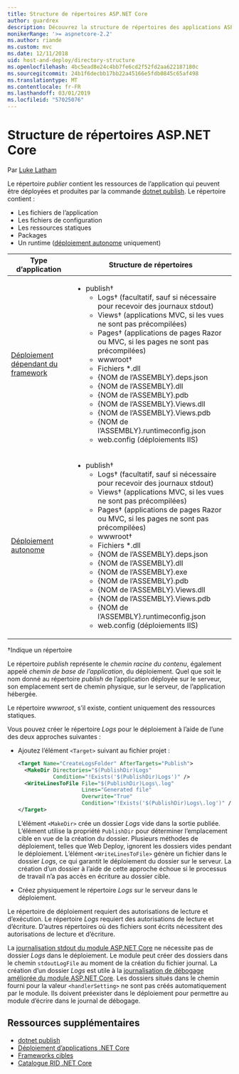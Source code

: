 ```yaml
---
title: Structure de répertoires ASP.NET Core
author: guardrex
description: Découvrez la structure de répertoires des applications ASP.NET Core publiées.
monikerRange: '>= aspnetcore-2.2'
ms.author: riande
ms.custom: mvc
ms.date: 12/11/2018
uid: host-and-deploy/directory-structure
ms.openlocfilehash: 4bc5ead8e24c4bb7fe6cd2f52fd2aa622187180c
ms.sourcegitcommit: 24b1f6decbb17bb22a45166e5fdb0845c65af498
ms.translationtype: MT
ms.contentlocale: fr-FR
ms.lasthandoff: 03/01/2019
ms.locfileid: "57025076"
---
```

# <a name="aspnet-core-directory-structure"></a>Structure de répertoires ASP.NET Core

Par [Luke Latham](https://github.com/guardrex)

Le répertoire *publier* contient les ressources de l’application qui peuvent être déployées et produites par la commande [dotnet publish](/dotnet/core/tools/dotnet-publish). Le répertoire contient :

* Les fichiers de l’application
* Les fichiers de configuration
* Les ressources statiques
* Packages
* Un runtime ([déploiement autonome](/dotnet/core/deploying/#self-contained-deployments-scd) uniquement)

| Type d’application | Structure de répertoires |
| -------- | ------------------- |
| [Déploiement dépendant du framework](/dotnet/core/deploying/#framework-dependent-deployments-fdd) | <ul><li>publish&dagger;<ul><li>Logs&dagger; (facultatif, sauf si nécessaire pour recevoir des journaux stdout)</li><li>Views&dagger; (applications MVC, si les vues ne sont pas précompilées)</li><li>Pages&dagger; (applications de pages Razor ou MVC, si les pages ne sont pas précompilées)</li><li>wwwroot&dagger;</li><li>Fichiers *\.dll</li><li>{NOM de l’ASSEMBLY}.deps.json</li><li>{NOM de l’ASSEMBLY}.dll</li><li>{NOM de l’ASSEMBLY}.pdb</li><li>{NOM de l’ASSEMBLY}.Views.dll</li><li>{NOM de l’ASSEMBLY}.Views.pdb</li><li>{NOM de l’ASSEMBLY}.runtimeconfig.json</li><li>web.config (déploiements IIS)</li></ul></li></ul> |
| [Déploiement autonome](/dotnet/core/deploying/#self-contained-deployments-scd) | <ul><li>publish&dagger;<ul><li>Logs&dagger; (facultatif, sauf si nécessaire pour recevoir des journaux stdout)</li><li>Views&dagger; (applications MVC, si les vues ne sont pas précompilées)</li><li>Pages&dagger; (applications de pages Razor ou MVC, si les pages ne sont pas précompilées)</li><li>wwwroot&dagger;</li><li>Fichiers \*.dll</li><li>{NOM de l’ASSEMBLY}.deps.json</li><li>{NOM de l’ASSEMBLY}.dll</li><li>{NOM de l’ASSEMBLY}.exe</li><li>{NOM de l’ASSEMBLY}.pdb</li><li>{NOM de l’ASSEMBLY}.Views.dll</li><li>{NOM de l’ASSEMBLY}.Views.pdb</li><li>{NOM de l’ASSEMBLY}.runtimeconfig.json</li><li>web.config (déploiements IIS)</li></ul></li></ul> |

&dagger;Indique un répertoire

Le répertoire *publish* représente le *chemin racine du contenu*, également appelé *chemin de base de l’application*, du déploiement. Quel que soit le nom donné au répertoire *publish* de l’application déployée sur le serveur, son emplacement sert de chemin physique, sur le serveur, de l’application hébergée.

Le répertoire *wwwroot*, s’il existe, contient uniquement des ressources statiques.

Vous pouvez créer le répertoire *Logs* pour le déploiement à l’aide de l’une des deux approches suivantes :

* Ajoutez l’élément `<Target>` suivant au fichier projet :

   ```xml
   <Target Name="CreateLogsFolder" AfterTargets="Publish">
     <MakeDir Directories="$(PublishDir)Logs" 
              Condition="!Exists('$(PublishDir)Logs')" />
     <WriteLinesToFile File="$(PublishDir)Logs\.log" 
                       Lines="Generated file" 
                       Overwrite="True" 
                       Condition="!Exists('$(PublishDir)Logs\.log')" />
   </Target>
   ```

   L’élément `<MakeDir>` crée un dossier *Logs* vide dans la sortie publiée. L’élément utilise la propriété `PublishDir` pour déterminer l’emplacement cible en vue de la création du dossier. Plusieurs méthodes de déploiement, telles que Web Deploy, ignorent les dossiers vides pendant le déploiement. L’élément `<WriteLinesToFile>` génère un fichier dans le dossier *Logs*, ce qui garantit le déploiement du dossier sur le serveur. La création d’un dossier à l’aide de cette approche échoue si le processus de travail n’a pas accès en écriture au dossier cible.

* Créez physiquement le répertoire *Logs* sur le serveur dans le déploiement.

Le répertoire de déploiement requiert des autorisations de lecture et d’exécution. Le répertoire *Logs* requiert des autorisations de lecture et d’écriture. D’autres répertoires où des fichiers sont écrits nécessitent des autorisations de lecture et d’écriture.

La [journalisation stdout du module ASP.NET Core](xref:host-and-deploy/aspnet-core-module#log-creation-and-redirection) ne nécessite pas de dossier *Logs* dans le déploiement. Le module peut créer des dossiers dans le chemin `stdoutLogFile` au moment de la création du fichier journal. La création d’un dossier *Logs* est utile à la [journalisation de débogage améliorée du module ASP.NET Core](xref:host-and-deploy/aspnet-core-module#enhanced-diagnostic-logs). Les dossiers situés dans le chemin fourni pour la valeur `<handlerSetting>` ne sont pas créés automatiquement par le module. Ils doivent préexister dans le déploiement pour permettre au module d’écrire dans le journal de débogage.

## <a name="additional-resources"></a>Ressources supplémentaires

* [dotnet publish](/dotnet/core/tools/dotnet-publish)
* [Déploiement d’applications .NET Core](/dotnet/core/deploying/)
* [Frameworks cibles](/dotnet/standard/frameworks)
* [Catalogue RID .NET Core](/dotnet/core/rid-catalog)
